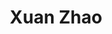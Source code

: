 ---
layout: home
title: Xuan Zhao
titleTemplate: 找前端工作的简历 | Portfolio for FrontEnd
hero:
  name: 找工作 | 前端初中级
  text: 技术栈：Vue + TS + GraphQl
  tagline: 赵旋的简历
  actions:
   - theme: brand
     text: 看项目
     link: /project/1
   - theme: alt
     text: github
     link: https://github.com/0xbul1

features:
- icon: 👨‍🎓
  title: 学历：全日制本科，学信网可查
  details: 教育经历：<br>2015.9 - 2019.7：<a style='color:#42b883' target="_blank" href="https://www.wxc.edu.cn/">皖西学院</a><br><br><br>Tips:<br><span style='color:red;font-size:12px' >本人保证与您的一切沟通，均有据可查，愿意承担任何因欺诈造成的后果与法律责任！</span>
- icon: 🛠️
  title: 状态：已离职
  details: 工作经历：<br>2018.7 - 2020.4：<a style='color:#42b883' target="_blank" href="http://www.yuanmaokj.com/">安徽罗阁科技有限公司</a><br>2020.6 - 2022-9：<a style='color:#42b883' target="_blank" href="https://fantaiai.com/">上海钒钛智能科技有限公司</a>
- icon: ⚡️
  title: 项目：详细请点击看项
  details: 项目经历：<br>2018.7 - 2020.4：实习<br>2020.6 - 2022.9：<br><a style='color:#42b883' href="/project/1">1、活力钱包</a><br><a style='color:#42b883' href="/project/2">2、企业微信应用后台</a><br><a style='color:#42b883' href="/project/3">3、慢牛助手/财富雷达</a><br><a style='color:#42b883' href="/project/4">4、早报编辑器</a><br><br><a style='color:#42b883' target="_blank" href="https://diorszhao.coding.net/s/887c69c9-6987-4388-a59e-d4de8195b4a8">👉下载<span style='color:red;font-weight:bold'>PDF</span>简历</a><br><a style='color:#42b883' target="_blank" href="https://diorszhao.coding.net/s/6445a1a6-0792-4c6b-8fd9-5092a1cf2f9f">👉下载<span style='color:red;font-weight:bold'>PNG</span>简历</a><br>支持电话面试，现场面试
- icon: ✌️
  title: 联系：您可通过以下方式
  details: 电话：<a style='color:#42b883' target="_blank" href="tel:13020201060">130-****-1060</a><br><br>Email：<a style='color:#42b883' target="_blank" href="mailto:xuanzhao@88.com">xuanzhao@88.com</a>
---